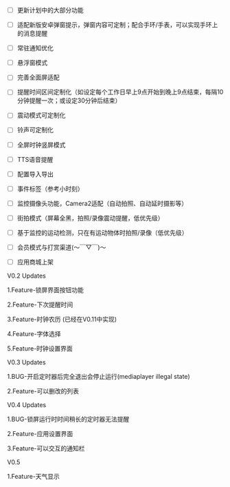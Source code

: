 - [ ] 更新计划中的大部分功能

- [ ] 适配新版安卓弹窗提示，弹窗内容可定制；配合手环/手表，可以实现手环上的消息提醒

- [ ] 常驻通知优化

- [ ] 悬浮窗模式

- [ ] 完善全面屏适配

- [ ] 提醒时间区间定制化（如设定每个工作日早上9点开始到晚上9点结束，每隔10分钟提醒一次；或设定30分钟后结束）

- [ ] 震动模式可定制化

- [ ] 铃声可定制化

- [ ] 全屏时钟竖屏模式

- [ ] TTS语音提醒

- [ ] 配置导入导出

- [ ] 事件标签（参考小时刻）

- [ ] 监控摄像头功能，Camera2适配（自动拍照、自动延时摄影等）

- [ ] 街拍模式（屏幕全黑，拍照/录像震动提醒，低优先级）

- [ ] 基于监控的运动检测，只在有运动物体时拍照/录像（低优先级）

- [ ] 会员模式与打赏渠道(～￣▽￣)～

- [ ] 应用商城上架

  


V0.2 Updates

1.Feature-锁屏界面按钮功能

2.Feature-下次提醒时间

3.Feature-时钟农历 (已经在V0.11中实现)

4.Feature-字体选择

5.Feature-时钟设置界面



V0.3 Updates

1.BUG-开启定时器后完全退出会停止运行(mediaplayer illegal state)

2.Feature-可以删改的列表



V0.4 Updates

1.BUG-锁屏运行时时间稍长的定时器无法提醒

2.Feature-应用设置界面

3.Feature-可以交互的通知栏



V0.5

1.Feature-天气显示